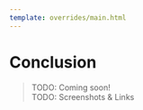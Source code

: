 ```yaml
---
template: overrides/main.html
---
```


# Conclusion

> TODO: Coming soon!<br>
> TODO: Screenshots & Links
